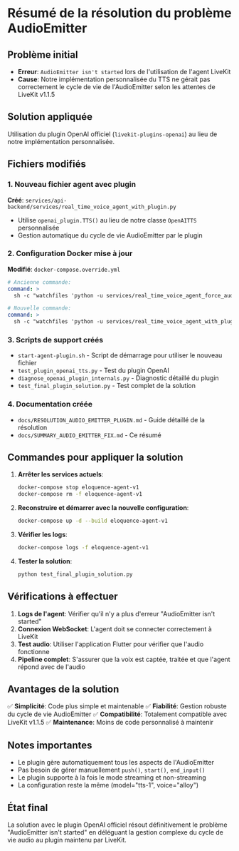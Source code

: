 # Résumé de la résolution du problème AudioEmitter

## Problème initial
- **Erreur**: `AudioEmitter isn't started` lors de l'utilisation de l'agent LiveKit
- **Cause**: Notre implémentation personnalisée du TTS ne gérait pas correctement le cycle de vie de l'AudioEmitter selon les attentes de LiveKit v1.1.5

## Solution appliquée
Utilisation du plugin OpenAI officiel (`livekit-plugins-openai`) au lieu de notre implémentation personnalisée.

## Fichiers modifiés

### 1. Nouveau fichier agent avec plugin
**Créé**: `services/api-backend/services/real_time_voice_agent_with_plugin.py`
- Utilise `openai_plugin.TTS()` au lieu de notre classe `OpenAITTS` personnalisée
- Gestion automatique du cycle de vie AudioEmitter par le plugin

### 2. Configuration Docker mise à jour
**Modifié**: `docker-compose.override.yml`
```yaml
# Ancienne commande:
command: >
  sh -c "watchfiles 'python -u services/real_time_voice_agent_force_audio_fixed.py dev' ."

# Nouvelle commande:
command: >
  sh -c "watchfiles 'python -u services/real_time_voice_agent_with_plugin.py dev' ."
```

### 3. Scripts de support créés
- `start-agent-plugin.sh` - Script de démarrage pour utiliser le nouveau fichier
- `test_plugin_openai_tts.py` - Test du plugin OpenAI
- `diagnose_openai_plugin_internals.py` - Diagnostic détaillé du plugin
- `test_final_plugin_solution.py` - Test complet de la solution

### 4. Documentation créée
- `docs/RESOLUTION_AUDIO_EMITTER_PLUGIN.md` - Guide détaillé de la résolution
- `docs/SUMMARY_AUDIO_EMITTER_FIX.md` - Ce résumé

## Commandes pour appliquer la solution

1. **Arrêter les services actuels**:
   ```bash
   docker-compose stop eloquence-agent-v1
   docker-compose rm -f eloquence-agent-v1
   ```

2. **Reconstruire et démarrer avec la nouvelle configuration**:
   ```bash
   docker-compose up -d --build eloquence-agent-v1
   ```

3. **Vérifier les logs**:
   ```bash
   docker-compose logs -f eloquence-agent-v1
   ```

4. **Tester la solution**:
   ```bash
   python test_final_plugin_solution.py
   ```

## Vérifications à effectuer

1. **Logs de l'agent**: Vérifier qu'il n'y a plus d'erreur "AudioEmitter isn't started"
2. **Connexion WebSocket**: L'agent doit se connecter correctement à LiveKit
3. **Test audio**: Utiliser l'application Flutter pour vérifier que l'audio fonctionne
4. **Pipeline complet**: S'assurer que la voix est captée, traitée et que l'agent répond avec de l'audio

## Avantages de la solution

✅ **Simplicité**: Code plus simple et maintenable
✅ **Fiabilité**: Gestion robuste du cycle de vie AudioEmitter
✅ **Compatibilité**: Totalement compatible avec LiveKit v1.1.5
✅ **Maintenance**: Moins de code personnalisé à maintenir

## Notes importantes

- Le plugin gère automatiquement tous les aspects de l'AudioEmitter
- Pas besoin de gérer manuellement `push()`, `start()`, `end_input()`
- Le plugin supporte à la fois le mode streaming et non-streaming
- La configuration reste la même (model="tts-1", voice="alloy")

## État final

La solution avec le plugin OpenAI officiel résout définitivement le problème "AudioEmitter isn't started" en déléguant la gestion complexe du cycle de vie audio au plugin maintenu par LiveKit.